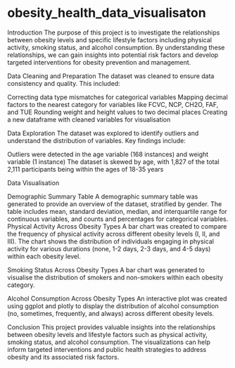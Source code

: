 # obesity_health_data_visualisaton
Introduction
The purpose of this project is to investigate the relationships between obesity levels and specific lifestyle factors including physical activity, smoking status, and alcohol consumption. By understanding these relationships, we can gain insights into potential risk factors and develop targeted interventions for obesity prevention and management.

Data Cleaning and Preparation
The dataset was cleaned to ensure data consistency and quality. This included:

Correcting data type mismatches for categorical variables
Mapping decimal factors to the nearest category for variables like FCVC, NCP, CH2O, FAF, and TUE
Rounding weight and height values to two decimal places
Creating a new dataframe with cleaned variables for visualisation

Data Exploration
The dataset was explored to identify outliers and understand the distribution of variables. Key findings include:

Outliers were detected in the age variable (168 instances) and weight variable (1 instance)
The dataset is skewed by age, with 1,827 of the total 2,111 participants being within the ages of 18-35 years

Data Visualisation

Demographic Summary Table
A demographic summary table was generated to provide an overview of the dataset, stratified by gender. The table includes mean, standard deviation, median, and interquartile range for continuous variables, and counts and percentages for categorical variables.
Physical Activity Across Obesity Types
A bar chart was created to compare the frequency of physical activity across different obesity levels (I, II, and III). The chart shows the distribution of individuals engaging in physical activity for various durations (none, 1-2 days, 2-3 days, and 4-5 days) within each obesity level.

Smoking Status Across Obesity Types
A bar chart was generated to visualise the distribution of smokers and non-smokers within each obesity category. 

Alcohol Consumption Across Obesity Types
An interactive plot was created using ggplot and plotly to display the distribution of alcohol consumption (no, sometimes, frequently, and always) across different obesity levels.

Conclusion
This project provides valuable insights into the relationships between obesity levels and lifestyle factors such as physical activity, smoking status, and alcohol consumption. The visualizations can help inform targeted interventions and public health strategies to address obesity and its associated risk factors.
